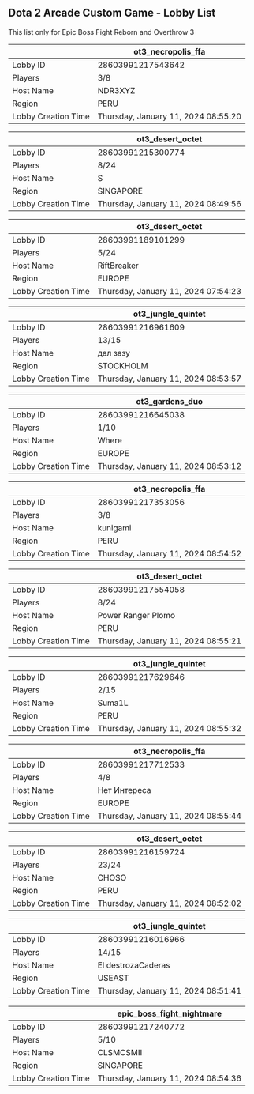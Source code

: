 ## Dota 2 Arcade Custom Game - Lobby List

This list only for Epic Boss Fight Reborn and Overthrow 3

|  | ot3_necropolis_ffa |
| ------ | ------ |
| Lobby ID | 28603991217543642 |
| Players | 3/8 |
| Host Name | NDR3XYZ |
| Region | PERU |
| Lobby Creation Time | Thursday, January 11, 2024 08:55:20 |


|  | ot3_desert_octet |
| ------ | ------ |
| Lobby ID | 28603991215300774 |
| Players | 8/24 |
| Host Name | S |
| Region | SINGAPORE |
| Lobby Creation Time | Thursday, January 11, 2024 08:49:56 |


|  | ot3_desert_octet |
| ------ | ------ |
| Lobby ID | 28603991189101299 |
| Players | 5/24 |
| Host Name | RiftBreaker |
| Region | EUROPE |
| Lobby Creation Time | Thursday, January 11, 2024 07:54:23 |


|  | ot3_jungle_quintet |
| ------ | ------ |
| Lobby ID | 28603991216961609 |
| Players | 13/15 |
| Host Name | дал зазу |
| Region | STOCKHOLM |
| Lobby Creation Time | Thursday, January 11, 2024 08:53:57 |


|  | ot3_gardens_duo |
| ------ | ------ |
| Lobby ID | 28603991216645038 |
| Players | 1/10 |
| Host Name | Where |
| Region | EUROPE |
| Lobby Creation Time | Thursday, January 11, 2024 08:53:12 |


|  | ot3_necropolis_ffa |
| ------ | ------ |
| Lobby ID | 28603991217353056 |
| Players | 3/8 |
| Host Name | kunigami |
| Region | PERU |
| Lobby Creation Time | Thursday, January 11, 2024 08:54:52 |


|  | ot3_desert_octet |
| ------ | ------ |
| Lobby ID | 28603991217554058 |
| Players | 8/24 |
| Host Name | Power Ranger Plomo |
| Region | PERU |
| Lobby Creation Time | Thursday, January 11, 2024 08:55:21 |


|  | ot3_jungle_quintet |
| ------ | ------ |
| Lobby ID | 28603991217629646 |
| Players | 2/15 |
| Host Name | Suma1L |
| Region | PERU |
| Lobby Creation Time | Thursday, January 11, 2024 08:55:32 |


|  | ot3_necropolis_ffa |
| ------ | ------ |
| Lobby ID | 28603991217712533 |
| Players | 4/8 |
| Host Name | Нет Интереса |
| Region | EUROPE |
| Lobby Creation Time | Thursday, January 11, 2024 08:55:44 |


|  | ot3_desert_octet |
| ------ | ------ |
| Lobby ID | 28603991216159724 |
| Players | 23/24 |
| Host Name | CHOSO |
| Region | PERU |
| Lobby Creation Time | Thursday, January 11, 2024 08:52:02 |


|  | ot3_jungle_quintet |
| ------ | ------ |
| Lobby ID | 28603991216016966 |
| Players | 14/15 |
| Host Name | El destrozaCaderas |
| Region | USEAST |
| Lobby Creation Time | Thursday, January 11, 2024 08:51:41 |


|  | epic_boss_fight_nightmare |
| ------ | ------ |
| Lobby ID | 28603991217240772 |
| Players | 5/10 |
| Host Name | CLSMCSMII |
| Region | SINGAPORE |
| Lobby Creation Time | Thursday, January 11, 2024 08:54:36 |


